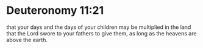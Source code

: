 # Deuteronomy 11:21

that your days and the days of your children may be multiplied in the land that the Lord swore to your fathers to give them, as long as the heavens are above the earth.
